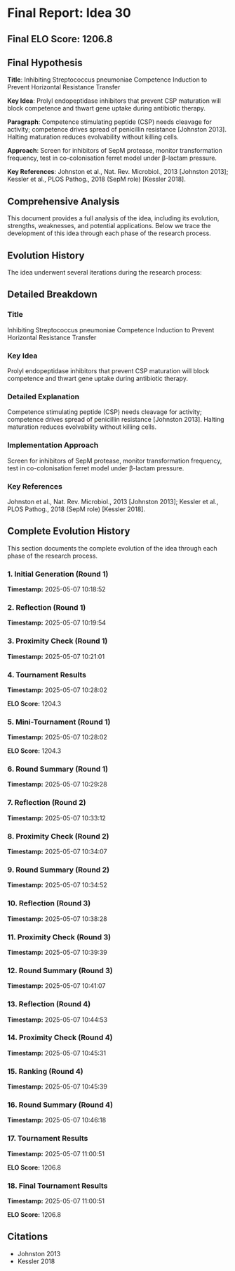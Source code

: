 # Final Report: Idea 30

## Final ELO Score: 1206.8

## Final Hypothesis

**Title**: Inhibiting Streptococcus pneumoniae Competence Induction to Prevent Horizontal Resistance Transfer

**Key Idea**: Prolyl endopeptidase inhibitors that prevent CSP maturation will block competence and thwart gene uptake during antibiotic therapy.

**Paragraph**: Competence stimulating peptide (CSP) needs cleavage for activity; competence drives spread of penicillin resistance [Johnston 2013]. Halting maturation reduces evolvability without killing cells.

**Approach**: Screen for inhibitors of SepM protease, monitor transformation frequency, test in co-colonisation ferret model under β-lactam pressure.

**Key References**: Johnston et al., Nat. Rev. Microbiol., 2013 [Johnston 2013]; Kessler et al., PLOS Pathog., 2018 (SepM role) [Kessler 2018].

## Comprehensive Analysis

This document provides a full analysis of the idea, including its evolution, strengths, weaknesses, and potential applications. Below we trace the development of this idea through each phase of the research process.

## Evolution History

The idea underwent several iterations during the research process:

## Detailed Breakdown

### Title

Inhibiting Streptococcus pneumoniae Competence Induction to Prevent Horizontal Resistance Transfer

### Key Idea

Prolyl endopeptidase inhibitors that prevent CSP maturation will block competence and thwart gene uptake during antibiotic therapy.

### Detailed Explanation

Competence stimulating peptide (CSP) needs cleavage for activity; competence drives spread of penicillin resistance [Johnston 2013]. Halting maturation reduces evolvability without killing cells.

### Implementation Approach

Screen for inhibitors of SepM protease, monitor transformation frequency, test in co-colonisation ferret model under β-lactam pressure.

### Key References

Johnston et al., Nat. Rev. Microbiol., 2013 [Johnston 2013]; Kessler et al., PLOS Pathog., 2018 (SepM role) [Kessler 2018].

## Complete Evolution History

This section documents the complete evolution of the idea through each phase of the research process.

### 1. Initial Generation (Round 1)
**Timestamp:** 2025-05-07 10:18:52



### 2. Reflection (Round 1)
**Timestamp:** 2025-05-07 10:19:54



### 3. Proximity Check (Round 1)
**Timestamp:** 2025-05-07 10:21:01



### 4. Tournament Results
**Timestamp:** 2025-05-07 10:28:02

**ELO Score:** 1204.3



### 5. Mini-Tournament (Round 1)
**Timestamp:** 2025-05-07 10:28:02

**ELO Score:** 1204.3



### 6. Round Summary (Round 1)
**Timestamp:** 2025-05-07 10:29:28



### 7. Reflection (Round 2)
**Timestamp:** 2025-05-07 10:33:12



### 8. Proximity Check (Round 2)
**Timestamp:** 2025-05-07 10:34:07



### 9. Round Summary (Round 2)
**Timestamp:** 2025-05-07 10:34:52



### 10. Reflection (Round 3)
**Timestamp:** 2025-05-07 10:38:28



### 11. Proximity Check (Round 3)
**Timestamp:** 2025-05-07 10:39:39



### 12. Round Summary (Round 3)
**Timestamp:** 2025-05-07 10:41:07



### 13. Reflection (Round 4)
**Timestamp:** 2025-05-07 10:44:53



### 14. Proximity Check (Round 4)
**Timestamp:** 2025-05-07 10:45:31



### 15. Ranking (Round 4)
**Timestamp:** 2025-05-07 10:45:39



### 16. Round Summary (Round 4)
**Timestamp:** 2025-05-07 10:46:18



### 17. Tournament Results
**Timestamp:** 2025-05-07 11:00:51

**ELO Score:** 1206.8



### 18. Final Tournament Results
**Timestamp:** 2025-05-07 11:00:51

**ELO Score:** 1206.8



## Citations

- Johnston 2013
- Kessler 2018
